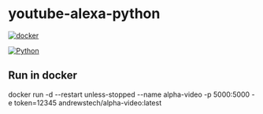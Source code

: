 # youtube-alexa-python

[![docker](https://github.com/unofficial-skills/youtube-alexa-python/actions/workflows/docker-package.yml/badge.svg)](https://github.com/unofficial-skills/youtube-alexa-python/actions/workflows/docker-package.yml)


[![Python](https://github.com/unofficial-skills/youtube-alexa-python/actions/workflows/python.yml/badge.svg)](https://github.com/unofficial-skills/youtube-alexa-python/actions/workflows/python.yml)

## Run in docker


docker run -d --restart unless-stopped --name alpha-video -p 5000:5000 -e token=12345 andrewstech/alpha-video:latest
